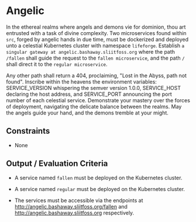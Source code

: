 # Angelic

In the ethereal realms where angels and demons vie for dominion, thou art entrusted with a task of divine complexity. Two microservices found within `src`, forged by angelic hands in due time, must be dockerized and deployed unto a celestial Kubernetes cluster with namespace `lifeforge`. Establish `a singular gateway at angelic.bashaway.sliitfoss.org` where the path `/fallen` shall guide the request to the `fallen microservice`, and the path `/` shall direct it to the `regular microservice`. 

Any other path shall return a 404, proclaiming, "Lost in the Abyss, path not found". Inscribe within the heavens the environment variables: SERVICE_VERSION whispering the semver version 1.0.0, SERVICE_HOST declaring the host address, and SERVICE_PORT announcing the port number of each celestial service. Demonstrate your mastery over the forces of deployment, navigating the delicate balance between the realms. May the angels guide your hand, and the demons tremble at your might.

## Constraints

- None

## Output / Evaluation Criteria

- A service named `fallen` must be deployed on the Kubernetes cluster.

- A service named `regular` must be deployed on the Kubernetes cluster.

- The services must be accessible via the endpoints at http://angelic.bashaway.sliitfoss.org/fallen and http://angelic.bashaway.sliitfoss.org respectively.
